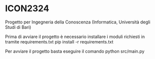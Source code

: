 # ICON2324

Progetto per Ingegneria della Conoscenza (Informatica, Università degli Studi di Bari)

Prima di avviare il progetto è necessario installare i moduli richiesti in tramite requirements.txt pip install -r requirements.txt

Per avviare il progetto basta eseguire il comando python src/main.py
